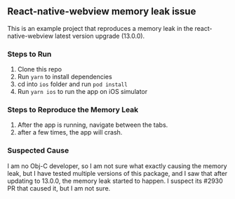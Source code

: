 ## React-native-webview memory leak issue

This is an example project that reproduces a memory leak in the react-native-webview latest version upgrade (13.0.0).

### Steps to Run

1. Clone this repo
2. Run `yarn` to install dependencies
3. cd into `ios` folder and run `pod install`
4. Run `yarn ios` to run the app on iOS simulator

### Steps to Reproduce the Memory Leak

1. After the app is running, navigate between the tabs.
2. after a few times, the app will crash.

### Suspected Cause

I am no Obj-C developer, so I am not sure what exactly causing the memory leak, but I have tested multiple versions of this package, and I saw that after updating to 13.0.0, the memory leak started to happen.
I suspect its #2930 PR that caused it, but I am not sure.
